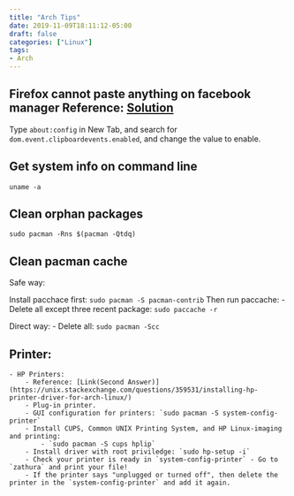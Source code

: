 ```yaml
---
title: "Arch Tips"
date: 2019-11-09T18:11:12-05:00
draft: false
categories: ["Linux"]
tags:
- Arch
---
```


## Firefox cannot paste anything on facebook manager Reference: [Solution](https://webapps.stackexchange.com/questions/73068/why-cant-i-paste-into-comments-in-facebook-in-firefox#75989)

Type `about:config` in New Tab, and search for `dom.event.clipboardevents.enabled`, and change the value to enable.

## Get system info on command line

`uname -a`

## Clean orphan packages

`sudo pacman -Rns $(pacman -Qtdq)`


## Clean pacman cache

Safe way:

Install pacchace first: `sudo pacman -S pacman-contrib`
Then run paccache:
		- Delete all except three recent package: `sudo paccache -r`

Direct way:
		- Delete all: `sudo pacman -Scc`
## Printer:
	- HP Printers:
		- Reference: [Link(Second Answer)](https://unix.stackexchange.com/questions/359531/installing-hp-printer-driver-for-arch-linux/)
		- Plug-in printer.
		- GUI configuration for printers: `sudo pacman -S system-config-printer`
		- Install CUPS, Common UNIX Printing System, and HP Linux-imaging and printing:
			- `sudo pacman -S cups hplip`
		- Install driver with root priviledge: `sudo hp-setup -i`
		- Check your printer is ready in `system-config-printer` - Go to `zathura` and print your file!
		- If the printer says "unplugged or turned off", then delete the printer in the `system-config-printer` and add it again.



